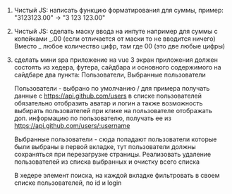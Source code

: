 1. Чистый JS: написать функцию форматирования для суммы, пример: "3123123.00" -> "3 123 123.00"
2. Чистый JS: сделать маску ввода на инпуте например для суммы с копейками _.00 (если отличается от
   маски то не вводится ничего) Вместо _ любое количество цифр, там где 00 (это две любые цифры)

3. сделать мини spa приложение на vue 3 экран приложения должен состоять из хедера, футера, сайдбара
   и основного содержимого на сайдбаре два пункта: Пользователи, Выбранные пользователи

   Пользователи - выбрано по умолчанию / для примера получать данные с https://api.github.com/users
   в списке пользователей обязательно отобразить аватар и логин а также возможность выбирать
   пользователей при клике на пользователе отображать доп. информацию по пользователю, получать ее
   из https://api.github.com/users/:username

   Выбранные пользователи - сюда попадают пользователи которые были выбраны в первой вкладке, тут
   пользователи должны сохраняться при перезагрузке страницы. Реализовать удаление пользователей из
   списка выбранных и очистку всего списка

   В хедере элемент поиска, на каждой вкладке фильтровать в своем списке пользователей, по id и
   login
